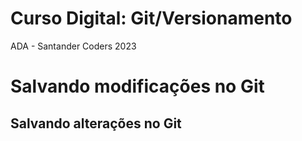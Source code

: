 # Curso Digital: Git/Versionamento
ADA - Santander Coders 2023

# Salvando modificações no Git

## Salvando alterações no Git